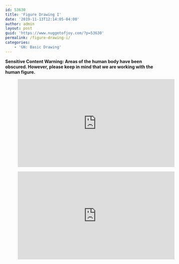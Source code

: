 ```yaml
---
id: 53630
title: 'Figure Drawing I'
date: '2019-11-13T12:14:05-04:00'
author: admin
layout: post
guid: 'https://www.nuggetofjoy.com/?p=53630'
permalink: /figure-drawing-i/
categories:
    - 'GN: Basic Drawing'
---
```


**Sensitive Content Warning: Areas of the human body have been obscured. However, please keep in mind that we are working with the human figure.**

<figure class="wp-block-embed-youtube wp-block-embed is-type-video is-provider-youtube wp-embed-aspect-16-9 wp-has-aspect-ratio"><div class="wp-block-embed__wrapper"><iframe allow="accelerometer; autoplay; clipboard-write; encrypted-media; gyroscope; picture-in-picture; web-share" allowfullscreen="" frameborder="0" height="281" loading="lazy" referrerpolicy="strict-origin-when-cross-origin" src="https://www.youtube.com/embed/74HR59yFZ7Y?feature=oembed" title="How to Draw Gesture" width="500"></iframe></div></figure><figure class="wp-block-embed-youtube wp-block-embed is-type-video is-provider-youtube wp-embed-aspect-16-9 wp-has-aspect-ratio"><div class="wp-block-embed__wrapper"><iframe allow="accelerometer; autoplay; clipboard-write; encrypted-media; gyroscope; picture-in-picture; web-share" allowfullscreen="" frameborder="0" height="281" loading="lazy" referrerpolicy="strict-origin-when-cross-origin" src="https://www.youtube.com/embed/8j39NqwL7s4?feature=oembed" title="How to Draw Gesture - Step by Step" width="500"></iframe></div></figure>